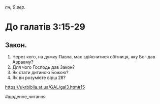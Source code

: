 
_пн, 9 вер._

# До галатів 3:15-29

## Закон.
1. Через кого, на думку Павла, має здійснитися обітниця, яку Бог дав Аврааму?
2. Для чого Господь дав Закон?
3. Як стати дитиною Божою?
4. Як ви розумієте вірш 28?

https://ukrbiblia.at.ua/GAL/gal3.htm#15 

#щоденне_читання
